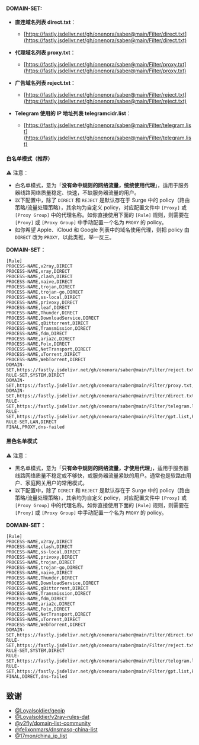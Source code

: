 
#### DOMAIN-SET:

- **直连域名列表 direct.txt**：
  - [https://fastly.jsdelivr.net/gh/onenora/saber@main/Filter/direct.txt](https://fastly.jsdelivr.net/gh/onenora/saber@main/Filter/direct.txt)
- **代理域名列表 proxy.txt**：
  - [https://fastly.jsdelivr.net/gh/onenora/saber@main/Filter/proxy.txt](https://fastly.jsdelivr.net/gh/onenora/saber@main/Filter/proxy.txt)
- **广告域名列表 reject.txt**：
  - [https://fastly.jsdelivr.net/gh/onenora/saber@main/Filter/reject.txt](https://fastly.jsdelivr.net/gh/onenora/saber@main/Filter/reject.txt)

- **Telegram 使用的 IP 地址列表 telegramcidr.list**：
  - [https://fastly.jsdelivr.net/gh/onenora/saber@main/Filter/telegram.list](https://fastly.jsdelivr.net/gh/onenora/saber@main/Filter/telegram.list)

#### 白名单模式（推荐）

⚠️ 注意：

- 白名单模式，意为「**没有命中规则的网络流量，统统使用代理**」，适用于服务器线路网络质量稳定、快速，不缺服务器流量的用户。
- 以下配置中，除了 `DIRECT` 和 `REJECT` 是默认存在于 Surge 中的 policy（路由策略/流量处理策略），其余均为自定义 policy，对应配置文件中 `[Proxy]` 或 `[Proxy Group]` 中的代理名称。如你直接使用下面的 `[Rule]` 规则，则需要在 `[Proxy]` 或 `[Proxy Group]` 中手动配置一个名为 `PROXY` 的 policy。
- 如你希望 Apple、iCloud 和 Google 列表中的域名使用代理，则把 policy 由 `DIRECT` 改为 `PROXY`，以此类推，举一反三。

**DOMAIN-SET：**

```
[Rule]
PROCESS-NAME,v2ray,DIRECT
PROCESS-NAME,xray,DIRECT
PROCESS-NAME,clash,DIRECT
PROCESS-NAME,naive,DIRECT
PROCESS-NAME,trojan,DIRECT
PROCESS-NAME,trojan-go,DIRECT
PROCESS-NAME,ss-local,DIRECT
PROCESS-NAME,privoxy,DIRECT
PROCESS-NAME,leaf,DIRECT
PROCESS-NAME,Thunder,DIRECT
PROCESS-NAME,DownloadService,DIRECT
PROCESS-NAME,qBittorrent,DIRECT
PROCESS-NAME,Transmission,DIRECT
PROCESS-NAME,fdm,DIRECT
PROCESS-NAME,aria2c,DIRECT
PROCESS-NAME,Folx,DIRECT
PROCESS-NAME,NetTransport,DIRECT
PROCESS-NAME,uTorrent,DIRECT
PROCESS-NAME,WebTorrent,DIRECT
DOMAIN-SET,https://fastly.jsdelivr.net/gh/onenora/saber@main/Filter/reject.txt,REJECT
RULE-SET,SYSTEM,DIRECT
DOMAIN-SET,https://fastly.jsdelivr.net/gh/onenora/saber@main/Filter/proxy.txt,PROXY
DOMAIN-SET,https://fastly.jsdelivr.net/gh/onenora/saber@main/Filter/direct.txt,DIRECT
RULE-SET,https://fastly.jsdelivr.net/gh/onenora/saber@main/Filter/telegram.list,PROXY
RULE-SET,https://fastly.jsdelivr.net/gh/onenora/saber@main/Filter/gpt.list,PROXY
RULE-SET,LAN,DIRECT
FINAL,PROXY,dns-failed
```
#### 黑色名单模式

⚠️ 注意：

- 黑名单模式，意为「**只有命中规则的网络流量，才使用代理**」，适用于服务器线路网络质量不稳定或不够快，或服务器流量紧缺的用户。通常也是软路由用户、家庭网关用户的常用模式。
- 以下配置中，除了 `DIRECT` 和 `REJECT` 是默认存在于 Surge 中的 policy（路由策略/流量处理策略），其余均为自定义 policy，对应配置文件中 `[Proxy]` 或 `[Proxy Group]` 中的代理名称。如你直接使用下面的 `[Rule]` 规则，则需要在 `[Proxy]` 或 `[Proxy Group]` 中手动配置一个名为 `PROXY` 的 policy。

**DOMAIN-SET：**

```
[Rule]
PROCESS-NAME,v2ray,DIRECT
PROCESS-NAME,clash,DIRECT
PROCESS-NAME,ss-local,DIRECT
PROCESS-NAME,privoxy,DIRECT
PROCESS-NAME,trojan,DIRECT
PROCESS-NAME,trojan-go,DIRECT
PROCESS-NAME,naive,DIRECT
PROCESS-NAME,Thunder,DIRECT
PROCESS-NAME,DownloadService,DIRECT
PROCESS-NAME,qBittorrent,DIRECT
PROCESS-NAME,Transmission,DIRECT
PROCESS-NAME,fdm,DIRECT
PROCESS-NAME,aria2c,DIRECT
PROCESS-NAME,Folx,DIRECT
PROCESS-NAME,NetTransport,DIRECT
PROCESS-NAME,uTorrent,DIRECT
PROCESS-NAME,WebTorrent,DIRECT
DOMAIN-SET,https://fastly.jsdelivr.net/gh/onenora/saber@main/Filter/direct.txt,DIRECT
RULE-SET,https://fastly.jsdelivr.net/gh/onenora/saber@main/Filter/reject.txt,REJECT
RULE-SET,SYSTEM,DIRECT
RULE-SET,https://fastly.jsdelivr.net/gh/onenora/saber@main/Filter/telegram.list,PROXY
RULE-SET,https://fastly.jsdelivr.net/gh/onenora/saber@main/Filter/gpt.list,PROXY
FINAL,DIRECT,dns-failed
```
## 致谢

- [@Loyalsoldier/geoip](https://github.com/Loyalsoldier/geoip)
- [@Loyalsoldier/v2ray-rules-dat](https://github.com/Loyalsoldier/v2ray-rules-dat)
- [@v2fly/domain-list-community](https://github.com/v2fly/domain-list-community)
- [@felixonmars/dnsmasq-china-list](https://github.com/felixonmars/dnsmasq-china-list)
- [@17mon/china_ip_list](https://github.com/17mon/china_ip_list)
